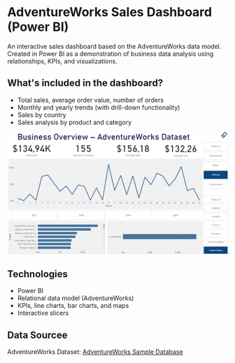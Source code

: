 # AdventureWorks Sales Dashboard (Power BI)

An interactive sales dashboard based on the AdventureWorks data model. Created in Power BI as a demonstration of business data analysis using relationships, KPIs, and visualizations.

## What's included in the dashboard?

- Total sales, average order value, number of orders
- Monthly and yearly trends (with drill-down functionality)
- Sales by country
- Sales analysis by product and category

![Dashboard preview](dashboard_preview.png)

## Technologies
- Power BI
- Relational data model (AdventureWorks)
- KPIs, line charts, bar charts, and maps
- Interactive slicers

## Data Sourcee
AdventureWorks Dataset: [AdventureWorks Sample Database](https://learn.microsoft.com/en-us/sql/samples/adventureworks-install-configure)


